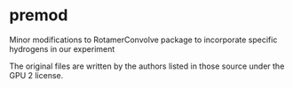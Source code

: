 # premod
Minor modifications to RotamerConvolve package to incorporate specific hydrogens in our experiment

The original files are written by the authors listed in those source under the GPU 2 license.
